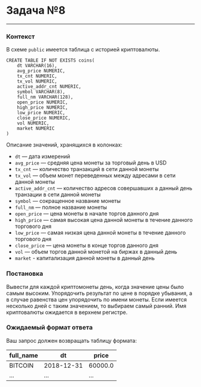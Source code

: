 # Задача №8

---

### Контекст

В схеме `public` имеется таблица с историей криптовалюты.

```postgresql
CREATE TABLE IF NOT EXISTS coins(
    dt VARCHAR(16),
    avg_price NUMERIC,
    tx_cnt NUMERIC,
    tx_vol NUMERIC,
    active_addr_cnt NUMERIC,
    symbol VARCHAR(8),
    full_nm VARCHAR(128),
    open_price NUMERIC,
    high_price NUMERIC,
    low_price NUMERIC,
    close_price NUMERIC,
    vol NUMERIC,
    market NUMERIC
)
```

Описание значений, хранящихся в колонках:

* `dt` — дата измерений
* `avg_price` — средняя цена монеты за торговый день в USD
* `tx_cnt` — количество транзакций в сети данной монеты
* `tx_vol` — объем монет переведенных между адресами в сети данной монеты
* `active_addr_cnt` — количество адресов совершавших а данный день транзации в сети данной монеты
* `symbol` — сокращенное название монеты
* `full_nm` — полное название монеты
* `open_price` — цена монеты в начале торгов данного дня
* `high_price` — самая высокая цена данной монеты в течение данного торгового дня
* `low_price` — самая низкая цена данной монеты в течение данного торгового дня
* `close_price` — цена монеты в конце торгов данного дня
* `vol` — объем торгов данной монетой на биржах в данный день
* `market` - капитализация данной монеты в данный день

### Постановка

Вывести для каждой криптомонеты день, когда значение цены было самым высоким. 
Упорядочить результат по цене в порядке убывания, а в случае равенства цен упорядочить по имени монеты. 
Если имеется несколько дней с таким значением, то выбираем самый ранний. 
Имя криптовалюты ожидается в верхнем регистре.

### Ожидаемый формат ответа

Ваш запрос должен возвращать таблицу формата:

| full_name | dt         | price   |
|-----------|------------|---------|
| BITCOIN   | 2018-12-31 | 60000.0 |
| ...       | ...        | ...     |
